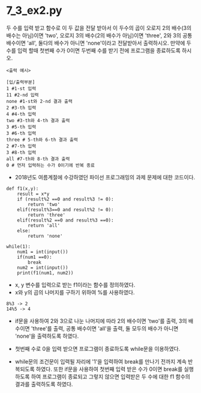 # 7_3_ex2.py

두 수를 입력 받고 함수로 이 두 값을 전달 받아서 이 두수의 곱이 오로지 2의 배수(3의 배수는 아님)이면 'two', 오로지 3의 배수(2의 배수가 아님)이면 'three', 2와 3의 공통 배수이면 'all', 둘다의 배수가 아니면 'none'이라고 전달받아서 출력하시오. 만약에 두 수를 입력 할때 첫번째 수가 0이면 두번째 수를 받기 전에 프로그램을 종료하도록 하시오.

````
<출력 예시>

[입/출력부분]
1 #1-st 입력
11 #2-nd 입력
none #1-st와 2-nd 결과 출력
2 #3-th 입력
4 #4-th 입력
two #3-th와 4-th 결과 출력
3 #5-th 입력
3 #6-th 입력
three # 5-th와 6-th 결과 출력
2 #7-th 입력
3 #8-th 입력
all #7-th와 8-th 결과 출력
0 # 먼저 입력하는 수가 0이기에 반복 종료
````

- 2018년도 여름계절에 수강하였던 파이선 프로그래밍의 과제 문제에 대한 코드이다.

````
def f1(x,y):
    result = x*y
    if (result%2 ==0 and result%3 != 0):
        return 'two'
    elif(result%3==0 and result%2 != 0):
        return 'three'
    elif(result%2 ==0 and result%3 ==0):
        return 'all'
    else:
        return 'none'

while(1):
    num1 = int(input())
    if(num1 ==0):
        break
    num2 = int(input())
    print(f1(num1, num2))
````

- x, y 변수를 입력으로 받는 f1이라는 함수를 정의하였다. 
- x와 y의 곱의 나머지를 구하기 위하여 %를 사용하였다.
````
8%3 -> 2
14%5 -> 4
````

- if문을 사용하여 2와 3으로 나눈 나머지에 따라 2의 배수이면 'two'를 출력, 3의 배수이면 'three'를 출력, 공통 배수이면 'all'을 출력, 둘 모두의 배수가 아니면 'none'을 출력하도록 하였다.

- 첫번째 수로 0을 입력 받으면 프로그램이 종료하도록 while문을 이용하였다.
- while문의 조건문이 입력될 자리에 '1'을 입력하여 break를 만나기 전까지 계속 반복되도록 하였다. 또한 if문을 사용하여 첫번째 입력 받은 수가 0이면 break를 실행하도록 하여 프로그램이 종료되고 그렇지 않으면 입력받은 두 수에 대한 f1 함수의 결과를 출력하도록 하였다.  
